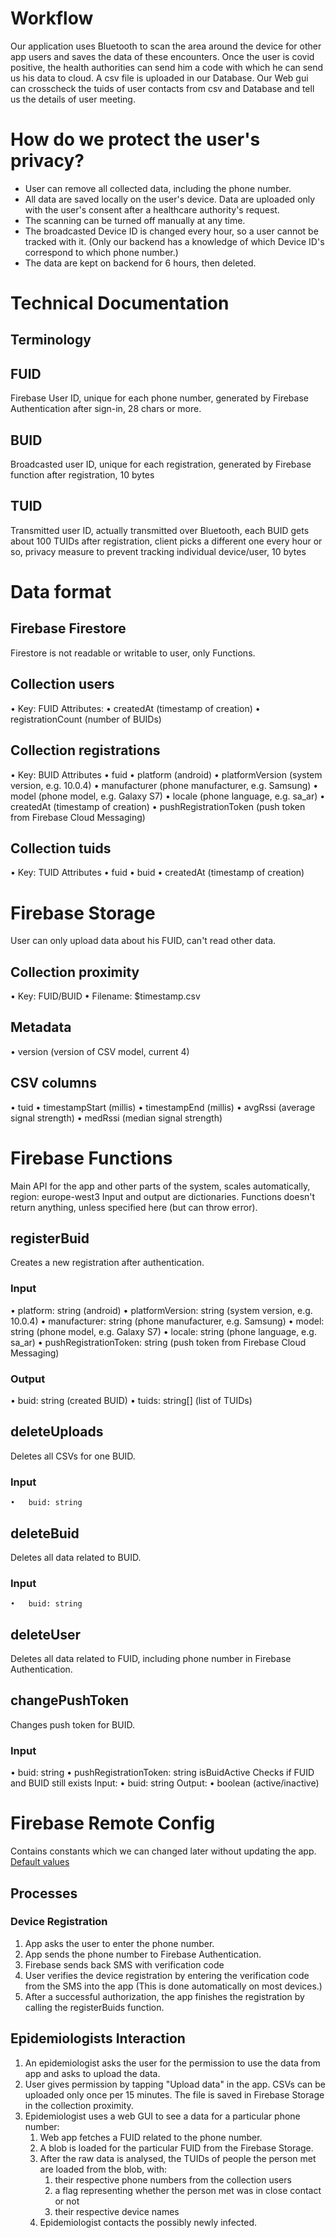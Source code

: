 # Workflow 
Our application uses Bluetooth to scan the area around the device for other app users and saves the data of these encounters. Once the user is covid positive, the health authorities can send him a code with which he can send us his data to cloud. A csv file is uploaded in our Database. Our Web gui can crosscheck the tuids of user contacts from csv and Database and tell us the details of user meeting. 
 
# How do we protect the user's privacy? 
 
* User can remove all collected data, including the phone number. 
* All data are saved locally on the user's device. Data are uploaded only with the user's consent after a healthcare authority's request. 
* The scanning can be turned off manually at any time. 
* The broadcasted Device ID is changed every hour, so a user cannot be tracked with it. (Only our backend has a knowledge of which Device ID's correspond to which phone number.) 
* The data are kept on backend for 6 hours, then deleted. 
 
 
# Technical Documentation 
 
## Terminology 
## FUID 
Firebase User ID, unique for each phone number, generated by Firebase Authentication after sign-in, 28 chars or more. 

## BUID 
Broadcasted user ID, unique for each registration, generated by Firebase function after registration, 10 bytes 

## TUID 
Transmitted user ID, actually transmitted over Bluetooth, each BUID gets about 100 TUIDs after registration, client picks a different one every hour or so, privacy measure to prevent tracking individual device/user, 10 bytes 

# Data format 
## Firebase Firestore 
Firestore is not readable or writable to user, only Functions. 

## Collection users 
•	Key: FUID 
Attributes: 
•	createdAt (timestamp of creation) 
•	registrationCount (number of BUIDs) 
## Collection registrations 
•	Key: BUID 
Attributes 
•	fuid 
•	platform (android) 
•	platformVersion (system version, e.g. 10.0.4) 
•	manufacturer (phone manufacturer, e.g. Samsung) 
•	model (phone model, e.g. Galaxy S7) 
•	locale (phone language, e.g. sa_ar) 
•	createdAt (timestamp of creation) 
•	pushRegistrationToken (push token from Firebase Cloud Messaging) 
## Collection tuids 
•	Key: TUID 
Attributes 
•	fuid 
•	buid 
•	createdAt (timestamp of creation) 

# Firebase Storage 
User can only upload data about his FUID, can't read other data. 

## Collection proximity 
•	Key: FUID/BUID 
•	Filename: $timestamp.csv 
## Metadata 
•	version (version of CSV model, current 4) 
## CSV columns 
•	tuid 
•	timestampStart (millis) 
•	timestampEnd (millis) 
•	avgRssi (average signal strength) 
•	medRssi (median signal strength) 

# Firebase Functions 
Main API for the app and other parts of the system, scales automatically, region: europe-west3 
Input and output are dictionaries. Functions doesn't return anything, unless specified here (but can throw error). 
## registerBuid 
Creates a new registration after authentication. 
### Input 
•	platform: string (android) 
•	platformVersion: string (system version, e.g. 10.0.4) 
•	manufacturer: string (phone manufacturer, e.g. Samsung) 
•	model: string (phone model, e.g. Galaxy S7) 
•	locale: string (phone language, e.g. sa_ar) 
•	pushRegistrationToken: string (push token from Firebase Cloud Messaging) 
### Output 
•	buid: string (created BUID) 
•	tuids: string[] (list of TUIDs) 
## deleteUploads 
Deletes all CSVs for one BUID. 
### Input 
	• 	buid: string 
## deleteBuid 
Deletes all data related to BUID. 
### Input 
	• 	buid: string 
## deleteUser 
Deletes all data related to FUID, including phone number in Firebase Authentication. 
## changePushToken 
Changes push token for BUID. 
### Input 
•	buid: string 
•	pushRegistrationToken: string isBuidActive 
Checks if FUID and BUID still exists Input: 
•	buid: string Output: 
•	boolean (active/inactive) 
# Firebase Remote Config 
Contains constants which we can changed later without updating the app. 
[Default values](https://github.com/covid19cz/erouska-android/blob/develop/app/src/main/res/xml/remote_config_defaults.xml) 
## Processes 
### Device Registration 
 
1.	App asks the user to enter the phone number. 
1.	App sends the phone number to Firebase Authentication. 
1.	Firebase sends back SMS with verification code 
1.	User verifies the device registration by entering the verification code from the SMS into the app (This is done automatically on most devices.) 
1.	After a successful authorization, the app finishes the registration by calling the registerBuids function. 

## Epidemiologists Interaction 
 
1.	An epidemiologist asks the user for the permission to use the data from app and asks to upload the data. 
1.	User gives permission by tapping "Upload data" in the app. CSVs can be uploaded only once per 15 minutes. The file is saved in Firebase Storage in the collection proximity. 
1.	Epidemiologist uses a web GUI to see a data for a particular phone number: 
    1.	Web app fetches a FUID related to the phone number. 
    1.	A blob is loaded for the particular FUID from the Firebase Storage. 
    1.	After the raw data is analysed, the TUIDs of people the person met are loaded from the blob, with: 
        1.	their respective phone numbers from the collection users 
        1.	a flag representing whether the person met was in close contact or not 
        1.	their respective device names 
    1.	Epidemiologist contacts the possibly newly infected. 
 
